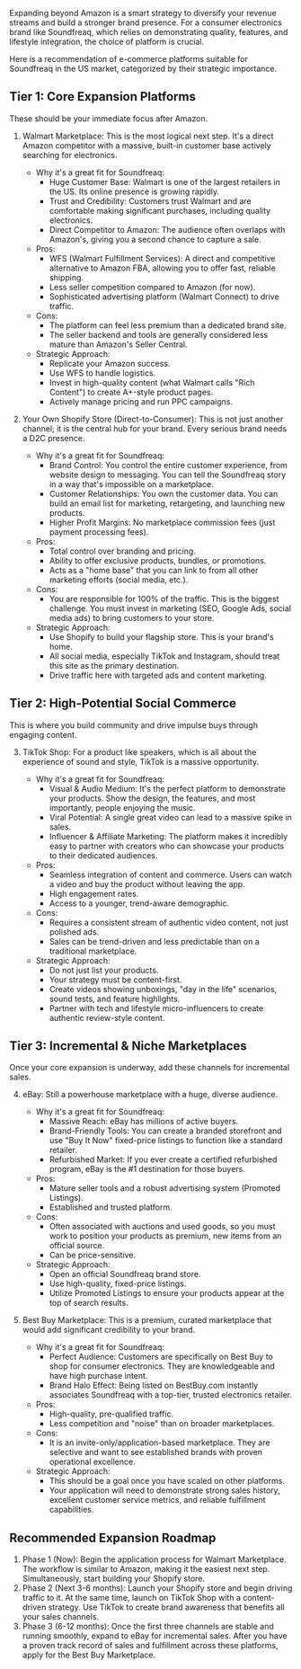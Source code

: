 Expanding beyond Amazon is a smart strategy to diversify your revenue streams and build a stronger brand presence. For a consumer electronics brand like Soundfreaq, which relies on demonstrating quality, features, and lifestyle integration, the choice of platform is crucial.

Here is a recommendation of e-commerce platforms suitable for Soundfreaq in the US market, categorized by their strategic importance.

## Tier 1: Core Expansion Platforms

These should be your immediate focus after Amazon.

1. Walmart Marketplace: This is the most logical next step. It's a direct Amazon competitor with a massive, built-in customer base actively searching for electronics.

   - Why it's a great fit for Soundfreaq:
     - Huge Customer Base: Walmart is one of the largest retailers in the US. Its online presence is growing rapidly.
     - Trust and Credibility: Customers trust Walmart and are comfortable making significant purchases, including quality electronics.
     - Direct Competitor to Amazon: The audience often overlaps with Amazon's, giving you a second chance to capture a sale.
   - Pros:
     - WFS (Walmart Fulfillment Services): A direct and competitive alternative to Amazon FBA, allowing you to offer fast, reliable shipping.
     - Less seller competition compared to Amazon (for now).
     - Sophisticated advertising platform (Walmart Connect) to drive traffic.
   - Cons:
     - The platform can feel less premium than a dedicated brand site.
     - The seller backend and tools are generally considered less mature than Amazon's Seller Central.
   - Strategic Approach:
     - Replicate your Amazon success.
     - Use WFS to handle logistics.
     - Invest in high-quality content (what Walmart calls "Rich Content") to create A+-style product pages.
     - Actively manage pricing and run PPC campaigns.

2. Your Own Shopify Store (Direct-to-Consumer): This is not just another channel; it is the central hub for your brand. Every serious brand needs a D2C presence.

   - Why it's a great fit for Soundfreaq:
     - Brand Control: You control the entire customer experience, from website design to messaging. You can tell the Soundfreaq story in a way that's impossible on a marketplace.
     - Customer Relationships: You own the customer data. You can build an email list for marketing, retargeting, and launching new products.
     - Higher Profit Margins: No marketplace commission fees (just payment processing fees).
   - Pros:
     - Total control over branding and pricing.
     - Ability to offer exclusive products, bundles, or promotions.
     - Acts as a "home base" that you can link to from all other marketing efforts (social media, etc.).
   - Cons:
     - You are responsible for 100% of the traffic. This is the biggest challenge. You must invest in marketing (SEO, Google Ads, social media ads) to bring customers to your store.
   - Strategic Approach:
     - Use Shopify to build your flagship store. This is your brand's home.
     - All social media, especially TikTok and Instagram, should treat this site as the primary destination.
     - Drive traffic here with targeted ads and content marketing.

## Tier 2: High-Potential Social Commerce

This is where you build community and drive impulse buys through engaging content.

3. TikTok Shop: For a product like speakers, which is all about the experience of sound and style, TikTok is a massive opportunity.

   - Why it's a great fit for Soundfreaq:
     - Visual & Audio Medium: It's the perfect platform to demonstrate your products. Show the design, the features, and most importantly, people enjoying the music.
     - Viral Potential: A single great video can lead to a massive spike in sales.
     - Influencer & Affiliate Marketing: The platform makes it incredibly easy to partner with creators who can showcase your products to their dedicated audiences.
   - Pros:
     - Seamless integration of content and commerce. Users can watch a video and buy the product without leaving the app.
     - High engagement rates.
     - Access to a younger, trend-aware demographic.
   - Cons:
     - Requires a consistent stream of authentic video content, not just polished ads.
     - Sales can be trend-driven and less predictable than on a traditional marketplace.
   - Strategic Approach:
     - Do not just list your products.
     - Your strategy must be content-first.
     - Create videos showing unboxings, "day in the life" scenarios, sound tests, and feature highlights.
     - Partner with tech and lifestyle micro-influencers to create authentic review-style content.

## Tier 3: Incremental & Niche Marketplaces

Once your core expansion is underway, add these channels for incremental sales.

4. eBay: Still a powerhouse marketplace with a huge, diverse audience.

   - Why it's a great fit for Soundfreaq:
     - Massive Reach: eBay has millions of active buyers.
     - Brand-Friendly Tools: You can create a branded storefront and use "Buy It Now" fixed-price listings to function like a standard retailer.
     - Refurbished Market: If you ever create a certified refurbished program, eBay is the #1 destination for those buyers.
   - Pros:
     - Mature seller tools and a robust advertising system (Promoted Listings).
     - Established and trusted platform.
   - Cons:
     - Often associated with auctions and used goods, so you must work to position your products as premium, new items from an official source.
     - Can be price-sensitive.
   - Strategic Approach:
     - Open an official Soundfreaq brand store.
     - Use high-quality, fixed-price listings.
     - Utilize Promoted Listings to ensure your products appear at the top of search results.

5. Best Buy Marketplace: This is a premium, curated marketplace that would add significant credibility to your brand.

   - Why it's a great fit for Soundfreaq:
     - Perfect Audience: Customers are specifically on Best Buy to shop for consumer electronics. They are knowledgeable and have high purchase intent.
     - Brand Halo Effect: Being listed on BestBuy.com instantly associates Soundfreaq with a top-tier, trusted electronics retailer.
   - Pros:
     - High-quality, pre-qualified traffic.
     - Less competition and "noise" than on broader marketplaces.
   - Cons:
     - It is an invite-only/application-based marketplace. They are selective and want to see established brands with proven operational excellence.
   - Strategic Approach:
     - This should be a goal once you have scaled on other platforms.
     - Your application will need to demonstrate strong sales history, excellent customer service metrics, and reliable fulfillment capabilities.

## Recommended Expansion Roadmap

1. Phase 1 (Now): Begin the application process for Walmart Marketplace. The workflow is similar to Amazon, making it the easiest next step. Simultaneously, start building your Shopify store.
2. Phase 2 (Next 3-6 months): Launch your Shopify store and begin driving traffic to it. At the same time, launch on TikTok Shop with a content-driven strategy. Use TikTok to create brand awareness that benefits all your sales channels.
3. Phase 3 (6-12 months): Once the first three channels are stable and running smoothly, expand to eBay for incremental sales. After you have a proven track record of sales and fulfillment across these platforms, apply for the Best Buy Marketplace.
